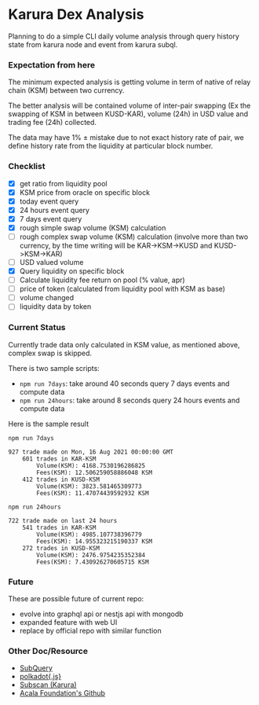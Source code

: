 # Karura Dex Analysis

Planning to do a simple CLI daily volume analysis through query history state from karura node and event from karura subql.

### Expectation from here
The minimum expected analysis is getting volume in term of native of relay chain (KSM) between two currency.

The better analysis will be contained volume of inter-pair swapping (Ex the swapping of KSM in between KUSD-KAR), volume (24h) in USD value and trading fee (24h) collected.

The data may have 1% ± mistake due to not exact history rate of pair, we define history rate from the liquidity at particular block number.

### Checklist
- [x] get ratio from liquidity pool
- [x] KSM price from oracle on specific block
- [x] today event query
- [x] 24 hours event query
- [x] 7 days event query
- [x] rough simple swap volume (KSM) calculation
- [ ] rough complex swap volume (KSM) calculation (involve more than two currency, by the time writing will be KAR->KSM->KUSD and KUSD->KSM->KAR)
- [ ] USD valued volume
- [x] Query liquidity on specific block
- [ ] Calculate liquidity fee return on pool (% value, apr)
- [ ] price of token (calculated from liquidity pool with KSM as base)
- [ ] volume changed
- [ ] liquidity data by token

### Current Status
Currently trade data only calculated in KSM value, as mentioned above, complex swap is skipped.

There is two sample scripts:
- `npm run 7days`: take around 40 seconds query 7 days events and compute data
- `npm run 24hours`: take around 8 seconds query 24 hours events and compute data

Here is the sample result
```
npm run 7days
```
```
927 trade made on Mon, 16 Aug 2021 00:00:00 GMT
	601 trades in KAR-KSM
		Volume(KSM): 4168.7530196286825
		Fees(KSM): 12.506259058886048 KSM
	412 trades in KUSD-KSM
		Volume(KSM): 3823.581465309773
		Fees(KSM): 11.47074439592932 KSM
```

```
npm run 24hours
```
```
722 trade made on last 24 hours
	541 trades in KAR-KSM
		Volume(KSM): 4985.107738396779
		Fees(KSM): 14.955323215190337 KSM
	272 trades in KUSD-KSM
		Volume(KSM): 2476.9754235352384
		Fees(KSM): 7.430926270605715 KSM
```

### Future
These are possible future of current repo:
- evolve into graphql api or nestjs api with mongodb
- expanded feature with web UI
- replace by official repo with similar function

### Other Doc/Resource
- [SubQuery](https://explorer.subquery.network/subquery/AcalaNetwork/karura)
- [polkadot{.js}](https://polkadot.js.org/docs/api/start/)
- [Subscan (Karura)](https://karura.subscan.io)
- [Acala Foundation's Github](https://github.com/AcalaNetwork)